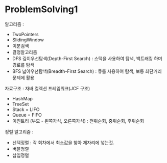 # ProblemSolving1

알고리즘 : 
- TwoPointers
- SlidingWindow
- 이분검색
- 결정알고리즘
- DFS 깊이우선탐색(Depth-First Search) : 스택을 사용하여 탐색, 백트래킹 하며 경로를 탐색
- BFS 넓이우선탐색(Breadth-First Search) : 큐를 사용하여 탐색, 보통 최단거리 문제에 활용

자료구조 : 자바 컬렉션 프레임워크(JCF 구조)
- HashMap
- TreeSet
- Stack = LIFO
- Queue = FIFO
- 이진트리 (부모 - 왼쪽자식, 오른쪽자식) : 전위순회, 중위순회, 후위순회

정렬 알고리즘 :
- 선택정렬 : 각 회차에서 최소값을 찾아 제자리에 넣는것.
- 버블정렬
- 삽입정렬


